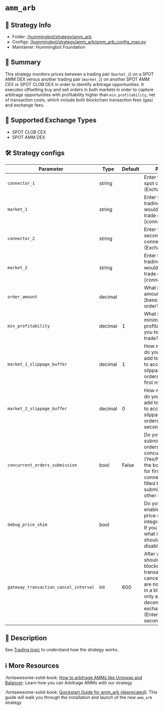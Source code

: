 # `amm_arb`

## 📁 Strategy Info

* Folder: [/hummingbot/strategy/amm_arb](https://github.com/hummingbot/hummingbot/tree/master/hummingbot/strategy/amm_arb)
* Configs: [/hummingbot/strategy/amm_arb/amm_arb_config_map.py](https://github.com/hummingbot/hummingbot/blob/master/hummingbot/strategy/amm_arb/amm_arb_config_map.py)
* Maintainer: Hummingbot Foundation

## 📝 Summary

This strategy monitors prices between a trading pair (`market_1`) on a SPOT AMM DEX versus another trading pair (`market_2`) on another SPOT AMM CEX or SPOT CLOB DEX in order to identify arbitrage opportunities. It executes offsetting buy and sell orders in both markets in order to capture arbitrage opportunities with profitability higher than `min_profitability`, net of transaction costs, which include both blockchain transaction fees (gas) and exchange fees.

## 🏦 Supported Exchange Types

* SPOT CLOB CEX
* SPOT AMM DEX

## 🛠️ Strategy configs

| Parameter                    | Type        | Default     | Prompt                                                 |
|------------------------------|-------------|-------------|--------------------------------------------------------|
| `connector_1` | string | | Enter your first spot connector (Exchange/AMM) |
| `market_1` | string | | Enter the token trading pair you would like to trade on [connector_1] |
| `connector_2` | string | | Enter your second spot connector (Exchange/AMM) |
| `market_2` | string | | Enter the token trading pair you would like to trade on [connector_2] |
| `order_amount` | decimal | | What is the amount of [base_asset] per order? |
| `min_profitability` | decimal | 1 | What is the minimum profitability for you to make a trade? |
| `market_1_slippage_buffer` | decimal | 1 | How much buffer do you want to add to the price to account for slippage for orders on the first market |
| `market_2_slippage_buffer` | decimal | 0 | How much buffer do you want to add to the price to account for slippage for orders on the second market |
| `concurrent_orders_submission` | bool | False | Do you want to submit both arb orders concurrently (Yes/No) ? If No, the bot will wait for first connector order filled before submitting the other order |
| `debug_price_shim` | bool | | Do you want to enable the debug price shim for integration tests? If you don't know what it does you should keep it disabled. |
| `gateway_transaction_cancel_interval` | int | 600 | After what time should blockchain transactions be cancelled if they are not included in a block? (this only affects decentralized exchanges) (Enter time in seconds) >>> |

## 📓 Description

See [Trading logic](https://github.com/hummingbot/hummingbot/blob/master/hummingbot/strategy/amm_arb/amm_arb.py) to understand how the strategy works.

## ℹ️ More Resources

:fontawesome-solid-book: [How to arbitrage AMMs like Uniswap and Balancer](https://blog.hummingbot.org/2020-12-amm-arbitrage-uniswap-balancer/): Learn how you can Arbitrage AMMs with our strategy

:fontawesome-solid-book: [Quickstart Guide for amm_arb (deprecated)](https://docs.hummingbot.org/gateway/setup/): This guide will walk you through the installation and launch of the new `amm_arb` strategy
